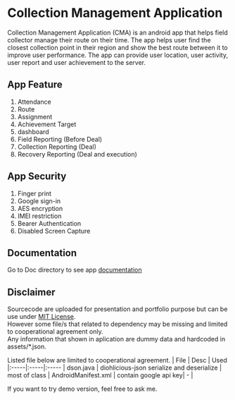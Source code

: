# Collection Management Application

Collection Management Application (CMA) is an android app that helps field collector manage their route on their time. The app helps user find the closest collection point in their region and show the best route between it to improve user performance. The app can provide user location, user activity, user report and user achievement to the server.

## App Feature
1. Attendance
2. Route
3. Assignment
4. Achievement Target
5. dashboard
6. Field Reporting (Before Deal)
7. Collection Reporting (Deal)
8. Recovery Reporting (Deal and execution)

## App Security
1. Finger print
2. Google sign-in
3. AES encryption
4. IMEI restriction
4. Bearer Authentication
5. Disabled Screen Capture

## Documentation
Go to Doc directory to see app [documentation](Doc/Table-Of-Contents.md)

## Disclaimer
Sourcecode are uploaded for presentation and portfolio purpose but can be use under [MIT License](License.md).  
However some file/s that related to dependency may be missing and limited to cooperational agreement only.  
Any information that shown in aplication are dummy data and hardcoded in assets/*.json.  

Listed file below are limited to cooperational agreement. 
| File | Desc | Used
|:-----|:-----|:-----
| dson.java | diohlicious-json serialize and deserialize | most of class
| AndroidManifest.xml | contain google api key| - |

If you want to try demo version, feel free to ask me.

